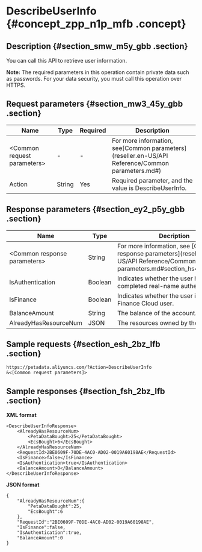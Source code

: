 # DescribeUserInfo {#concept_zpp_n1p_mfb .concept}

## Description {#section_smw_m5y_gbb .section}

You can call this API to retrieve user information.

**Note:** The required parameters in this operation contain private data such as passwords. For your data security, you must call this operation over HTTPS.

## Request parameters {#section_mw3_45y_gbb .section}

|Name|Type|Required|Description|
|----|----|--------|-----------|
|<Common request parameters\>|-|-|For more information, see[Common parameters](reseller.en-US/API Reference/Common parameters.md#)|
|Action|String|Yes|Required parameter, and the value is DescribeUserInfo.|

## Response parameters {#section_ey2_p5y_gbb .section}

|Name|Type|Decription|
|----|----|----------|
|<Common response parameters\>|String|For more information, see [Common response parameters](reseller.en-US/API Reference/Common parameters.md#section_hs4_m3y_gbb).|
|IsAuthentication|Boolean|Indicates whether the user has completed real-name authentication.|
|IsFinance|Boolean|Indicates whether the user is an Alibaba Finance Cloud user.|
|BalanceAmount|String|The balance of the account.|
|AlreadyHasResourceNum|JSON|The resources owned by the account.|

## Sample requests {#section_esh_2bz_lfb .section}

```
https://petadata.aliyuncs.com/?Action=DescribeUserInfo
&<[Common request parameters]>
```

## Sample responses {#section_fsh_2bz_lfb .section}

**XML format**

```
<DescribeUserInfoResponse>  
	<AlreadyHasResourceNum>
		<PetaDataBought>25</PetaDataBought>
		<EcsBought>6</EcsBought>
	</AlreadyHasResourceNum>
	<RequestId>2BE0609F-70DE-4AC0-AD02-0019A60198AE</RequestId>
	<IsFinance>false</IsFinance>
	<IsAuthentication>true</IsAuthentication>
	<BalanceAmount>0</BalanceAmount>
</DescribeUserInfoResponse>
```

**JSON format**

```
{
    "AlreadyHasResourceNum":{
        "PetaDataBought":25,
        "EcsBought":6
    },
    "RequestId":"2BE0609F-70DE-4AC0-AD02-0019A60198AE",
    "IsFinance":false,
    "IsAuthentication":true,
    "BalanceAmount":0
}
```


